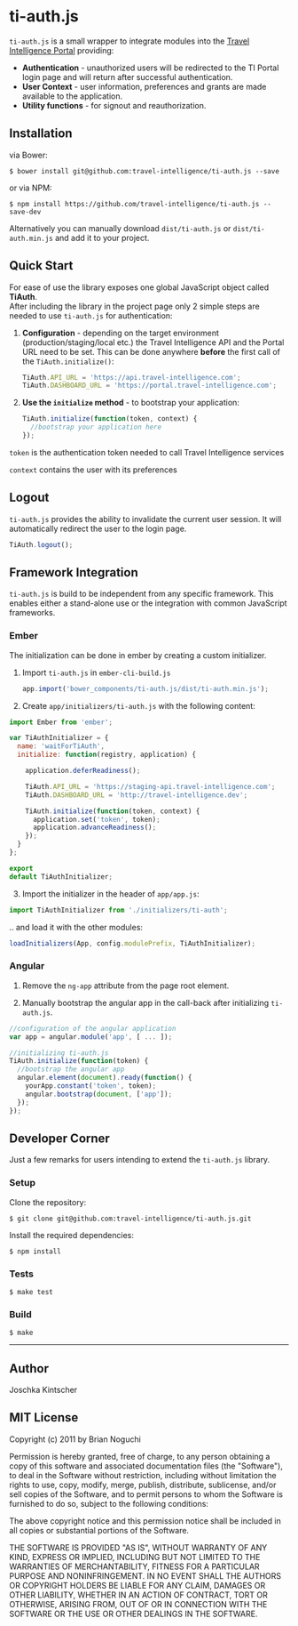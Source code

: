 ti-auth.js
==========

`ti-auth.js` is a small wrapper to integrate modules into the [Travel Intelligence Portal](https://travel-intelligence.com) providing:
- **Authentication** - unauthorized users will be redirected to the TI Portal login page and will return after successful authentication.
- **User Context** - user information, preferences and grants are made available to the application.
- **Utility functions** - for signout and reauthorization.


## Installation
via Bower:

    $ bower install git@github.com:travel-intelligence/ti-auth.js --save

or via NPM:

    $ npm install https://github.com/travel-intelligence/ti-auth.js --save-dev

Alternatively you can manually download `dist/ti-auth.js` or `dist/ti-auth.min.js` and add it to your project.

## Quick Start

For ease of use the library exposes one global JavaScript object called **TiAuth**.<br>
After including the library in the project page only 2 simple steps are needed to use `ti-auth.js` for authentication:

1. **Configuration** - depending on the target environment (production/staging/local etc.) the Travel Intelligence API and the
Portal URL need to be set. This can be done anywhere **before** the first call of the `TiAuth.initialize()`:

    ```javascript
    TiAuth.API_URL = 'https://api.travel-intelligence.com';
    TiAuth.DASHBOARD_URL = 'https://portal.travel-intelligence.com';
    ```

2. **Use the `initialize` method** - to bootstrap your application:

    ```javascript
    TiAuth.initialize(function(token, context) {
      //bootstrap your application here
    });
    ```

  `token` is the authentication token needed to call Travel Intelligence services

  `context` contains the user with its preferences

## Logout

`ti-auth.js` provides the ability to invalidate the current user session. It will automatically redirect the user to the login page.

```javascript
TiAuth.logout();
```

## Framework Integration
`ti-auth.js` is build to be independent from any specific framework. This enables either a stand-alone use or the integration with common JavaScript frameworks.

### Ember

The initialization can be done in ember by creating a custom initializer.
1. Import `ti-auth.js` in `ember-cli-build.js`
   ```javascript
   app.import('bower_components/ti-auth.js/dist/ti-auth.min.js');
   ```
2. Create `app/initializers/ti-auth.js` with the following content:
  ```javascript
  import Ember from 'ember';

  var TiAuthInitializer = {
    name: 'waitForTiAuth',
    initialize: function(registry, application) {

      application.deferReadiness();

      TiAuth.API_URL = 'https://staging-api.travel-intelligence.com';
      TiAuth.DASHBOARD_URL = 'http://travel-intelligence.dev';

      TiAuth.initialize(function(token, context) {
        application.set('token', token);
        application.advanceReadiness();
      });
    }
  };

  export
  default TiAuthInitializer;
  ```
3. Import the initializer in the header of `app/app.js`:
  ```javascript
  import TiAuthInitializer from './initializers/ti-auth';
  ```
  .. and load it with the other modules:
  ```javascript
  loadInitializers(App, config.modulePrefix, TiAuthInitializer);
  ```

### Angular

1. Remove the `ng-app` attribute from the page root element.

2. Manually bootstrap the angular app in the call-back after initializing `ti-auth.js`.   

  ```javascript
  //configuration of the angular application
  var app = angular.module('app', [ ... ]);

  //initializing ti-auth.js
  TiAuth.initialize(function(token) {
    //bootstrap the angular app
    angular.element(document).ready(function() {
      yourApp.constant('token', token);
      angular.bootstrap(document, ['app']);
    });
  });
  ```

## Developer Corner

Just a few remarks for users intending to extend the `ti-auth.js` library.

### Setup
Clone the repository:

    $ git clone git@github.com:travel-intelligence/ti-auth.js.git

Install the required dependencies:

    $ npm install

### Tests

    $ make test

### Build

    $ make


---
## Author
Joschka Kintscher

## MIT License
Copyright (c) 2011 by Brian Noguchi

Permission is hereby granted, free of charge, to any person obtaining a copy
of this software and associated documentation files (the "Software"), to deal
in the Software without restriction, including without limitation the rights
to use, copy, modify, merge, publish, distribute, sublicense, and/or sell
copies of the Software, and to permit persons to whom the Software is
furnished to do so, subject to the following conditions:

The above copyright notice and this permission notice shall be included in
all copies or substantial portions of the Software.

THE SOFTWARE IS PROVIDED "AS IS", WITHOUT WARRANTY OF ANY KIND, EXPRESS OR
IMPLIED, INCLUDING BUT NOT LIMITED TO THE WARRANTIES OF MERCHANTABILITY,
FITNESS FOR A PARTICULAR PURPOSE AND NONINFRINGEMENT. IN NO EVENT SHALL THE
AUTHORS OR COPYRIGHT HOLDERS BE LIABLE FOR ANY CLAIM, DAMAGES OR OTHER
LIABILITY, WHETHER IN AN ACTION OF CONTRACT, TORT OR OTHERWISE, ARISING FROM,
OUT OF OR IN CONNECTION WITH THE SOFTWARE OR THE USE OR OTHER DEALINGS IN
THE SOFTWARE.
